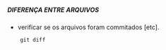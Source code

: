 ##### DIFERENÇA ENTRE ARQUIVOS
- verificar se os arquivos foram commitados [etc].

```js
    git diff
```